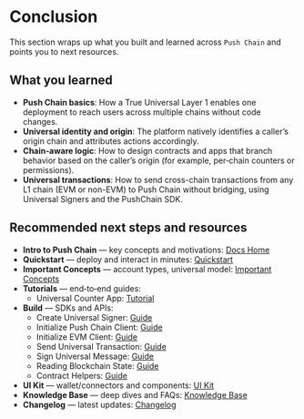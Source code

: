 # Conclusion

This section wraps up what you built and learned across `Push Chain` and points you to next resources.

## What you learned

- **Push Chain basics**: How a True Universal Layer 1 enables one deployment to reach users across multiple chains without code changes.
- **Universal identity and origin**: The platform natively identifies a caller’s origin chain and attributes actions accordingly.
- **Chain‑aware logic**: How to design contracts and apps that branch behavior based on the caller’s origin (for example, per‑chain counters or permissions).
- **Universal transactions**: How to send cross-chain transactions from any L1 chain (EVM or non-EVM) to Push Chain without bridging, using Universal Signers and the PushChain SDK.

## Recommended next steps and resources

- **Intro to Push Chain** — key concepts and motivations: <a href="https://pushchain.github.io/push-chain-website/pr-preview/pr-1067/docs/chain/" target="_blank">Docs Home</a>
- **Quickstart** — deploy and interact in minutes: <a href="https://pushchain.github.io/push-chain-website/pr-preview/pr-1067/docs/chain/quickstart/" target="_blank">Quickstart</a>
- **Important Concepts** — account types, universal model: <a href="https://pushchain.github.io/push-chain-website/pr-preview/pr-1067/docs/chain/important-concepts/" target="_blank">Important Concepts</a>
- **Tutorials** — end‑to‑end guides:
  - Universal Counter App: <a href="https://pushchain.github.io/push-chain-website/pr-preview/pr-1067/docs/chain/tutorials/tutorial-universal-counter/" target="_blank">Tutorial</a>
- **Build** — SDKs and APIs:
  - Create Universal Signer: <a href="https://pushchain.github.io/push-chain-website/pr-preview/pr-1067/docs/chain/build/create-universal-signer/" target="_blank">Guide</a>
  - Initialize Push Chain Client: <a href="https://pushchain.github.io/push-chain-website/pr-preview/pr-1067/docs/chain/build/initialize-push-chain-client/" target="_blank">Guide</a>
  - Initialize EVM Client: <a href="https://pushchain.github.io/push-chain-website/pr-preview/pr-1067/docs/chain/build/initialize-evm-client/" target="_blank">Guide</a>
  - Send Universal Transaction: <a href="https://pushchain.github.io/push-chain-website/pr-preview/pr-1067/docs/chain/build/send-universal-transaction/" target="_blank">Guide</a>
  - Sign Universal Message: <a href="https://pushchain.github.io/push-chain-website/pr-preview/pr-1067/docs/chain/build/sign-universal-message/" target="_blank">Guide</a>
  - Reading Blockchain State: <a href="https://pushchain.github.io/push-chain-website/pr-preview/pr-1067/docs/chain/build/reading-blockchain-state/" target="_blank">Guide</a>
  - Contract Helpers: <a href="https://pushchain.github.io/push-chain-website/pr-preview/pr-1067/docs/chain/build/contract-helpers/" target="_blank">Guide</a>
- **UI Kit** — wallet/connectors and components: <a href="https://pushchain.github.io/push-chain-website/pr-preview/pr-1067/docs/chain/ui-kit/" target="_blank">UI Kit</a>
- **Knowledge Base** — deep dives and FAQs: <a href="https://pushchain.github.io/push-chain-website/pr-preview/pr-1067/docs/chain/knowledge-base/" target="_blank">Knowledge Base</a>
- **Changelog** — latest updates: <a href="https://pushchain.github.io/push-chain-website/pr-preview/pr-1067/docs/chain/changelog/" target="_blank">Changelog</a>
